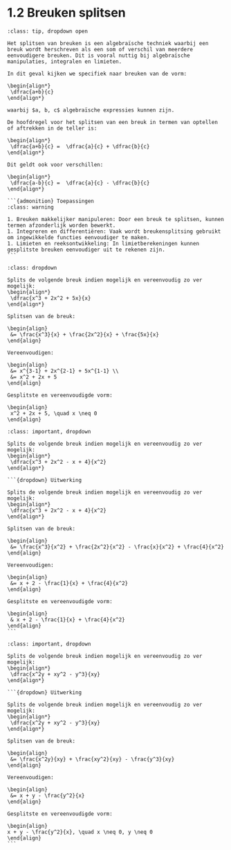 # 1.2 Breuken splitsen

````{admonition} Theorie
:class: tip, dropdown open

Het splitsen van breuken is een algebraïsche techniek waarbij een breuk wordt herschreven als een som of verschil van meerdere eenvoudigere breuken. Dit is vooral nuttig bij algebraïsche manipulaties, integralen en limieten.

In dit geval kijken we specifiek naar breuken van de vorm: 

\begin{align*}
 \dfrac{a+b}{c}
\end{align*}

waarbij $a, b, c$ algebraïsche expressies kunnen zijn.

De hoofdregel voor het splitsen van een breuk in termen van optellen of aftrekken in de teller is:

\begin{align*}
 \dfrac{a+b}{c} =  \dfrac{a}{c} + \dfrac{b}{c}
\end{align*}

Dit geldt ook voor verschillen:

\begin{align*}
 \dfrac{a-b}{c} =  \dfrac{a}{c} - \dfrac{b}{c}
\end{align*}

```{admonition} Toepassingen
:class: warning

1. Breuken makkelijker manipuleren: Door een breuk te splitsen, kunnen termen afzonderlijk worden bewerkt.
1. Integreren en differentiëren: Vaak wordt breukensplitsing gebruikt om ingewikkelde functies eenvoudiger te maken.
1. Limieten en reeksontwikkeling: In limietberekeningen kunnen gesplitste breuken eenvoudiger uit te rekenen zijn.
```
````

```{admonition} Voorbeeld 1:
:class: dropdown

Splits de volgende breuk indien mogelijk en vereenvoudig zo ver mogelijk:
\begin{align*}
 \dfrac{x^3 + 2x^2 + 5x}{x}
\end{align*}

Splitsen van de breuk:

\begin{align}
 &= \frac{x^3}{x} + \frac{2x^2}{x} + \frac{5x}{x}
\end{align}

Vereenvoudigen:

\begin{align}
 &= x^{3-1} + 2x^{2-1} + 5x^{1-1} \\
 &= x^2 + 2x + 5
\end{align}

Gesplitste en vereenvoudigde vorm:

\begin{align}
 x^2 + 2x + 5, \quad x \neq 0
\end{align}
```

````{admonition} Oefening 1
:class: important, dropdown

Splits de volgende breuk indien mogelijk en vereenvoudig zo ver mogelijk:
\begin{align*}
 \dfrac{x^3 + 2x^2 - x + 4}{x^2}
\end{align*}

```{dropdown} Uitwerking

Splits de volgende breuk indien mogelijk en vereenvoudig zo ver mogelijk:
\begin{align*}
 \dfrac{x^3 + 2x^2 - x + 4}{x^2}
\end{align*}

Splitsen van de breuk:

\begin{align}
 &= \frac{x^3}{x^2} + \frac{2x^2}{x^2} - \frac{x}{x^2} + \frac{4}{x^2}
\end{align}

Vereenvoudigen:

\begin{align}
 &= x + 2 - \frac{1}{x} + \frac{4}{x^2}
\end{align}

Gesplitste en vereenvoudigde vorm:

\begin{align}
 & x + 2 - \frac{1}{x} + \frac{4}{x^2}
\end{align}
```
````

````{admonition} Oefening 2
:class: important, dropdown

Splits de volgende breuk indien mogelijk en vereenvoudig zo ver mogelijk:
\begin{align*}
 \dfrac{x^2y + xy^2 - y^3}{xy}
\end{align*}

```{dropdown} Uitwerking

Splits de volgende breuk indien mogelijk en vereenvoudig zo ver mogelijk:
\begin{align*}
 \dfrac{x^2y + xy^2 - y^3}{xy}
\end{align*}

Splitsen van de breuk:

\begin{align}
 &= \frac{x^2y}{xy} + \frac{xy^2}{xy} - \frac{y^3}{xy}
\end{align}

Vereenvoudigen:

\begin{align}
 &= x + y - \frac{y^2}{x}
\end{align}

Gesplitste en vereenvoudigde vorm:

\begin{align}
x + y - \frac{y^2}{x}, \quad x \neq 0, y \neq 0
\end{align}
```
````